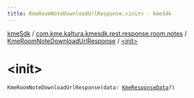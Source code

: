 ```yaml
---
title: KmeRoomNoteDownloadUrlResponse.<init> - kmeSdk
---
```


[kmeSdk](../../index.html) / [com.kme.kaltura.kmesdk.rest.response.room.notes](../index.html) / [KmeRoomNoteDownloadUrlResponse](index.html) / [&lt;init&gt;](./-init-.html)

# &lt;init&gt;

`KmeRoomNoteDownloadUrlResponse(data: `[`KmeResponseData`](../../com.kme.kaltura.kmesdk.rest.response/-kme-response-data/index.html)`?)`